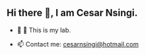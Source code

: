 ## Hi there 👋,  I am Cesar Nsingi.


- 🥼 🧪 This is my lab.



  
- 📫 Contact me: cesarnsingi@hotmail.com
